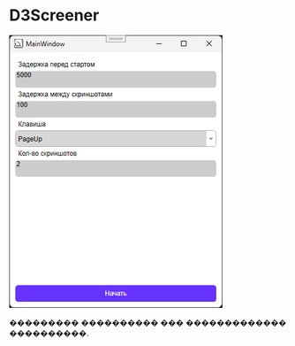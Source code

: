 # D3Screener

![Окно программы](/images/img1.png "Окно программы")

��������� ���������� ��� ������������� ����������.
